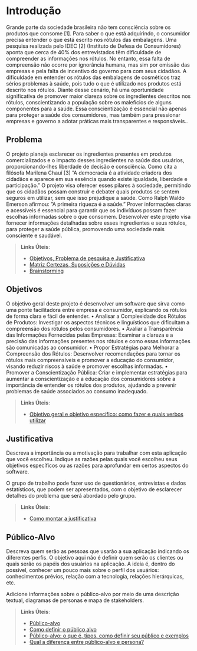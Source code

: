 # Introdução

Grande parte da sociedade brasileira não tem consciência sobre os produtos que consome [1]. Para saber o que está adquirindo, o consumidor precisa
entender o que está escrito nos rótulos das embalagens. Uma pesquisa realizada pelo IDEC [2] (Instituto de Defesa de Consumidores) aponta que cerca
de 40% dos entrevistados têm dificuldade de compreender as informações nos rótulos.
No entanto, essa falta de compreensão não ocorre por ignorância humana, mas sim por omissão das empresas e pela falta de incentivo do governo para
com seus cidadãos. A dificuldade em entender os rótulos das embalagens de cosméticos traz sérios problemas à saúde, pois tudo o que é utilizado nos produtos está descrito nos rótulos.
Diante desse cenário, há uma oportunidade significativa de promover maior clareza sobre os ingredientes descritos nos rótulos, conscientizando
a população sobre os malefícios de alguns componentes para a saúde. Essa conscientização é essencial não apenas para proteger a saúde dos consumidores, mas também para pressionar empresas e governo a adotar práticas mais transparentes e responsáveis..

## Problema
O projeto planeja esclarecer os ingredientes presentes em produtos comercializados e o impacto desses ingredientes na saúde dos usuários, proporcionando-lhes liberdade de decisão e consciência. Como cita a filósofa Marilena Chauí [3] ”A democracia é a atividade criadora dos cidadãos e aparece em sua essência quando existe igualdade, liberdade e participação.”
O projeto visa oferecer esses pilares à sociedade, permitindo que os cidadãos possam construir e debater quais produtos se sentem seguros em utilizar, sem que isso prejudique a saúde. Como Ralph Waldo Emerson afirmou: ”A primeira riqueza é a saúde.” Prover informações claras e acessíveis é essencial para garantir que os indivíduos possam fazer escolhas informadas sobre o que consomem.
Desenvolver este projeto visa fornecer informações detalhadas sobre esses ingredientes e seus rótulos, para proteger a saúde pública, promovendo uma sociedade mais consciente e saudável.

> **Links Úteis**:
> - [Objetivos, Problema de pesquisa e Justificativa](https://medium.com/@versioparole/objetivos-problema-de-pesquisa-e-justificativa-c98c8233b9c3)
> - [Matriz Certezas, Suposições e Dúvidas](https://medium.com/educa%C3%A7%C3%A3o-fora-da-caixa/matriz-certezas-suposi%C3%A7%C3%B5es-e-d%C3%BAvidas-fa2263633655)
> - [Brainstorming](https://www.euax.com.br/2018/09/brainstorming/)

## Objetivos

O objetivo geral deste projeto é desenvolver um software que sirva como
uma ponte facilitadora entre empresa e consumidor, explicando os rótulos de
forma clara e fácil de entender.
• Analisar a Complexidade dos Rótulos de Produtos: Investigar
os aspectos técnicos e linguísticos que dificultam a compreensão dos
rótulos pelos consumidores.
• Avaliar a Transparência das Informações Fornecidas pelas Empresas:
Examinar a clareza e a precisão das informações presentes nos
rótulos e como essas informações são comunicadas ao consumidor.
• Propor Estratégias para Melhorar a Compreensão dos Rótulos:
Desenvolver recomendações para tornar os rótulos mais compreensíveis
e promover a educação do consumidor, visando reduzir riscos à saúde
e promover escolhas informadas.
• Promover a Conscientização Pública: Criar e implementar estratégias
para aumentar a conscientização e a educação dos consumidores
sobre a importância de entender os rótulos dos produtos, ajudando
a prevenir problemas de saúde associados ao consumo inadequado.

 
> **Links Úteis**:
> - [Objetivo geral e objetivo específico: como fazer e quais verbos utilizar](https://blog.mettzer.com/diferenca-entre-objetivo-geral-e-objetivo-especifico/)

## Justificativa

Descreva a importância ou a motivação para trabalhar com esta aplicação que você escolheu. Indique as razões pelas quais você escolheu seus objetivos específicos ou as razões para aprofundar em certos aspectos do software.

O grupo de trabalho pode fazer uso de questionários, entrevistas e dados estatísticos, que podem ser apresentados, com o objetivo de esclarecer detalhes do problema que será abordado pelo grupo.

> **Links Úteis**:
> - [Como montar a justificativa](https://guiadamonografia.com.br/como-montar-justificativa-do-tcc/)

## Público-Alvo

Descreva quem serão as pessoas que usarão a sua aplicação indicando os diferentes perfis. O objetivo aqui não é definir quem serão os clientes ou quais serão os papéis dos usuários na aplicação. A ideia é, dentro do possível, conhecer um pouco mais sobre o perfil dos usuários: conhecimentos prévios, relação com a tecnologia, relações
hierárquicas, etc.

Adicione informações sobre o público-alvo por meio de uma descrição textual, diagramas de personas e mapa de stakeholders.

> **Links Úteis**:
> - [Público-alvo](https://blog.hotmart.com/pt-br/publico-alvo/)
> - [Como definir o público alvo](https://exame.com/pme/5-dicas-essenciais-para-definir-o-publico-alvo-do-seu-negocio/)
> - [Público-alvo: o que é, tipos, como definir seu público e exemplos](https://klickpages.com.br/blog/publico-alvo-o-que-e/)
> - [Qual a diferença entre público-alvo e persona?](https://rockcontent.com/blog/diferenca-publico-alvo-e-persona/)
